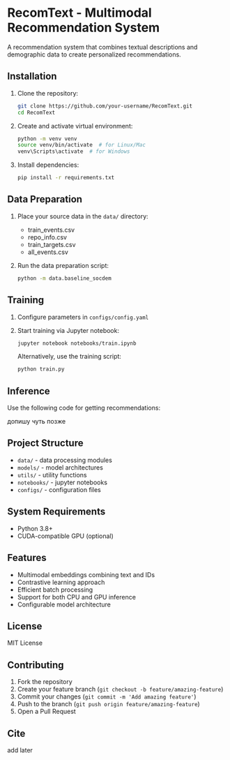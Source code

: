 # RecomText - Multimodal Recommendation System

A recommendation system that combines textual descriptions and demographic data to create personalized recommendations.

## Installation

1. Clone the repository:
   ```bash
   git clone https://github.com/your-username/RecomText.git
   cd RecomText
   ```

2. Create and activate virtual environment:
   ```bash
   python -m venv venv
   source venv/bin/activate  # for Linux/Mac
   venv\Scripts\activate  # for Windows
   ```

3. Install dependencies:
   ```bash
   pip install -r requirements.txt
   ```

## Data Preparation

1. Place your source data in the `data/` directory:
   - train_events.csv
   - repo_info.csv
   - train_targets.csv
   - all_events.csv

2. Run the data preparation script:
   ```bash
   python -m data.baseline_socdem
   ```

## Training

1. Configure parameters in `configs/config.yaml`

2. Start training via Jupyter notebook:
   ```bash
   jupyter notebook notebooks/train.ipynb
   ```

   Alternatively, use the training script:
   ```bash
   python train.py
   ```

## Inference

Use the following code for getting recommendations:

допишу чуть позже

## Project Structure

- `data/` - data processing modules
- `models/` - model architectures
- `utils/` - utility functions
- `notebooks/` - jupyter notebooks
- `configs/` - configuration files

## System Requirements

- Python 3.8+
- CUDA-compatible GPU (optional)

## Features

- Multimodal embeddings combining text and IDs
- Contrastive learning approach
- Efficient batch processing
- Support for both CPU and GPU inference
- Configurable model architecture

## License

MIT License

## Contributing

1. Fork the repository
2. Create your feature branch (`git checkout -b feature/amazing-feature`)
3. Commit your changes (`git commit -m 'Add amazing feature'`)
4. Push to the branch (`git push origin feature/amazing-feature`)
5. Open a Pull Request

## Cite

add later
